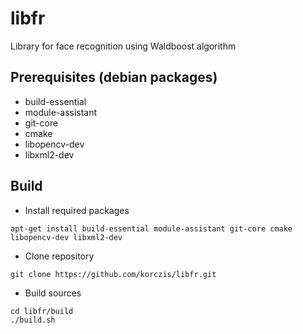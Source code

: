 # libfr

Library for face recognition using Waldboost algorithm

## Prerequisites (debian packages)

* build-essential 
* module-assistant
* git-core
* cmake
* libopencv-dev
* libxml2-dev

## Build

* Install required packages

```
apt-get install build-essential module-assistant git-core cmake libopencv-dev libxml2-dev
```

* Clone repository

```
git clone https://github.com/korczis/libfr.git
```

* Build sources

```
cd libfr/build
./build.sh
```
